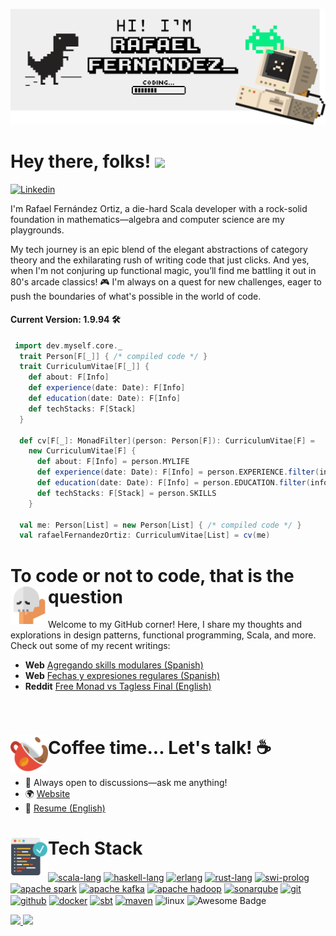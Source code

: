 [![Header](./pictures/banner.png "Header")](https://rafaelfernandezortiz.com/)

# Hey there, folks! <img src="https://raw.githubusercontent.com/MartinHeinz/MartinHeinz/master/wave.gif" width="50">

[![Linkedin](https://img.shields.io/badge/Linked-in-369?&logo=linkedin&logoColor=white&color=blue)](https://www.linkedin.com/in/rafael-fernandez-ortiz/)

I'm Rafael Fernández Ortiz, a die-hard Scala developer with a rock-solid foundation in mathematics—algebra and computer science are my playgrounds.

My tech journey is an epic blend of the elegant abstractions of category theory and the exhilarating rush of writing code that just clicks. And yes, when I'm not conjuring up functional magic, you’ll find me battling it out in 80's arcade classics! 🎮 I'm always on a quest for new challenges, eager to push the boundaries of what's possible in the world of code.

#### Current Version: 1.9.94 🛠️

```scala
 import dev.myself.core._
  trait Person[F[_]] { /* compiled code */ }
  trait CurriculumVitae[F[_]] {
    def about: F[Info]
    def experience(date: Date): F[Info]
    def education(date: Date): F[Info]
    def techStacks: F[Stack]
  }

  def cv[F[_]: MonadFilter](person: Person[F]): CurriculumVitae[F] =
    new CurriculumVitae[F] {
      def about: F[Info] = person.MYLIFE
      def experience(date: Date): F[Info] = person.EXPERIENCE.filter(info => info.date == date)
      def education(date: Date): F[Info] = person.EDUCATION.filter(info => info.date == date)
      def techStacks: F[Stack] = person.SKILLS
    }

  val me: Person[List] = new Person[List] { /* compiled code */ }
  val rafaelFernandezOrtiz: CurriculumVitae[List] = cv(me)
```

<h1> To code or not to code, that is the question <img align="left" alt="png" src="./pictures/craneo.png?raw=true" width="60px"/> </h1>

Welcome to my GitHub corner! Here, I share my thoughts and explorations in design patterns, functional programming, Scala, and more. Check out some of my recent writings:

- **Web** [Agregando skills modulares (Spanish)](https://rafaelfernandez.dev/agregando-skills-modulares)
- **Web** [Fechas y expresiones regulares (Spanish)](https://rafaelfernandez.dev/fechas-expresiones-regulares)
- **Reddit** [Free Monad vs Tagless Final (English)](https://www.reddit.com/r/scala/comments/uzoycg/free_monad_vs_tagless_final/)
  
<br>
<h1>  Coffee time... Let's talk! ☕ <img align="left" alt="png" src="./pictures/cup.png?raw=true" width="60px"/></h1> 

- 💬 Always open to discussions—ask me anything!
- 🌍 [Website](https://rafaelfernandez.dev)
- 📝 [Resume (English)](https://drive.google.com/file/d/1espEzGL_pYQOV1-mWrgxBdz94TDjYCmF/view)


<h1>Tech Stack <img align="left" alt="png" src="./pictures/code.png?raw=true" width="60px"/></h1>

<p align="left">
<a href="https://www.scala-lang.org/"><img align="center" src="https://img.shields.io/badge/-Scala-%23f61938?logo=scala" alt="scala-lang"/></a>
<a href="https://www.haskell.org/"><img align="center" src="https://img.shields.io/badge/-Haskell-blue?logo=haskell" alt="haskell-lang"/></a>
<a href="https://www.erlang.org/"><img align="center" src="https://img.shields.io/badge/-Erlang-purple?logo=erlang" alt="erlang"/></a>
<a href="https://www.rust-lang.org"><img align="center" src="https://img.shields.io/badge/-Rust-orange?logo=rust" alt="rust-lang"/></a>
<a href="https://www.swi-prolog.org/"><img align="center" src="https://img.shields.io/badge/-Prolog-black?logo=prolog" alt="swi-prolog"/></a>
<a href="https://spark.apache.org/"><img align="center" src="https://img.shields.io/badge/Apache-Spark-yellow?logo=apachespark" alt="apache spark"/></a>
<a href="https://kafka.apache.org/"><img align="center" src="https://img.shields.io/badge/Apache-Kafka-purple?logo=apachekafka" alt="apache kafka"/></a>
<a href="https://hadoop.apache.org/"><img align="center" src="https://img.shields.io/badge/Apache-Hadoop-white?logo=apachehadoop" alt="apache hadoop"/></a>
<a href="https://docs.sonarqube.org/latest/"><img align="center" src="https://img.shields.io/badge/-SonarQube-blue?logo=sonarqube&logoColor=white" alt="sonarqube"/></a>
<a href="https://git-scm.com/"><img align="center" src="https://img.shields.io/badge/-Git-white?logo=git&logoColor=orange" alt="git"/></a>
<a href="https://github.com/"><img align="center" src="https://img.shields.io/badge/-GitHub-black?logo=github&logoColor=white" alt="github"/></a>
<a href="https://www.docker.com/"><img align="center" src="https://img.shields.io/badge/-Docker-00c0ff?logo=docker&logoColor=white" alt="docker"/></a>
<a href="https://www.scala-sbt.org/"><img align="center" src="https://img.shields.io/badge/-Sbt-red?&logoColor=white?logo=sbt" alt="sbt"/></a>
<a href="https://mvnrepository.com/"><img align="center" src="https://img.shields.io/badge/-Maven-blue?&logoColor=white?logo=maven" alt="maven"/></a>
<img align="center" src="https://img.shields.io/badge/Linux-informational?style=flat&logo=linux&logoColor=black&color=white" alt="linux"/>
<img align="center" src="https://cdn.rawgit.com/sindresorhus/awesome/d7305f38d29fed78fa85652e3a63e154dd8e8829/media/badge.svg" alt="Awesome Badge"/>
</p>

<a href="https://github.com/rafafrdz"><img src="https://github-readme-stats.vercel.app/api/top-langs/?username=rafafrdz&hide=XSLT,CSS,SQLPL&layout=compact" width="41%"> <img src="https://github-readme-stats.vercel.app/api?username=rafafrdz&rank_icon=github" width="52%"></a>
